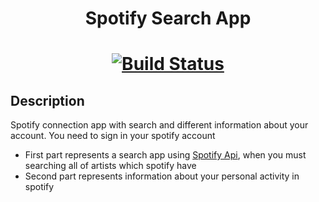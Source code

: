 <h1 align="center">Spotify Search App</h1>

<h1 align="center">

[![Build Status](https://app.travis-ci.com/VladimirOlishevsky/spotify-search.svg?token=zTeJVmdKq6jspQqUvyqf&branch=master)](https://app.travis-ci.com/VladimirOlishevsky/spotify-search)

</h1>

## Description

Spotify connection app with search and different information about your account. You need to sign in your spotify account

- First part represents a search app using [Spotify Api](https://developer.spotify.com/), when you must searching all of artists which spotify have
- Second part represents information about your personal activity in spotify